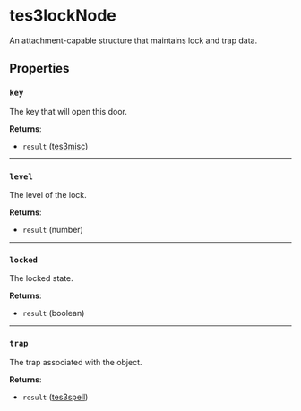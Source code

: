 # tes3lockNode
<div class="search_terms" style="display: none">tes3locknode, locknode</div>

<!---
	This file is autogenerated. Do not edit this file manually. Your changes will be ignored.
	More information: https://github.com/MWSE/MWSE/tree/master/docs
-->

An attachment-capable structure that maintains lock and trap data.

## Properties

### `key`
<div class="search_terms" style="display: none">key</div>

The key that will open this door.

**Returns**:

* `result` ([tes3misc](../../types/tes3misc))

***

### `level`
<div class="search_terms" style="display: none">level</div>

The level of the lock.

**Returns**:

* `result` (number)

***

### `locked`
<div class="search_terms" style="display: none">locked</div>

The locked state.

**Returns**:

* `result` (boolean)

***

### `trap`
<div class="search_terms" style="display: none">trap</div>

The trap associated with the object.

**Returns**:

* `result` ([tes3spell](../../types/tes3spell))

